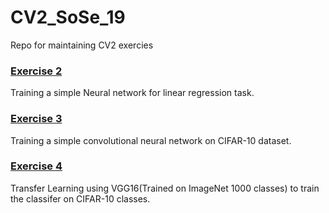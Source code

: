 # CV2_SoSe_19
Repo for maintaining CV2 exercies

### [Exercise 2](https://github.com/nilesh0109/CV2_SoSe_19/blob/master/ex2/ex2.py)
Training a simple Neural network for linear regression task.


### [Exercise 3](https://github.com/nilesh0109/CV2_SoSe_19/tree/master/ex3/ex_03.ipynb)
Training a simple convolutional neural network on CIFAR-10 dataset.

### [Exercise 4](https://github.com/nilesh0109/CV2_SoSe_19/blob/master/ex4/ex04.py)
Transfer Learning using VGG16(Trained on ImageNet 1000 classes) to train the classifer on CIFAR-10 classes.
